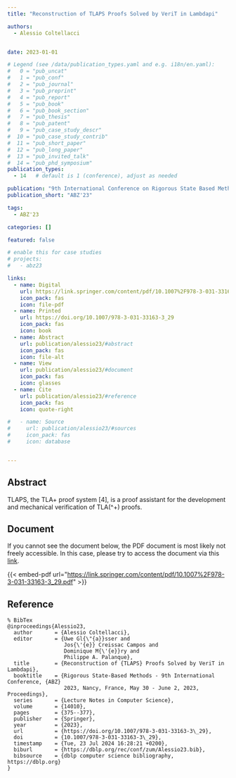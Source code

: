 ```yaml
---
title: "Reconstruction of TLAPS Proofs Solved by VeriT in Lambdapi"

authors:
  - Alessio Coltellacci


date: 2023-01-01

# Legend (see /data/publication_types.yaml and e.g. i18n/en.yaml): 
#   0 = "pub_uncat"
#   1 = "pub_conf"
#   2 = "pub_journal"
#   3 = "pub_preprint"
#   4 = "pub_report"
#   5 = "pub_book"
#   6 = "pub_book_section"
#   7 = "pub_thesis"
#   8 = "pub_patent"
#   9 = "pub_case_study_descr"
#  10 = "pub_case_study_contrib"
#  11 = "pub_short_paper"
#  12 = "pub_long_paper"
#  13 = "pub_invited_talk"
#  14 = "pub_phd_symposium"
publication_types:
  - 14   # default is 1 (conference), adjust as needed

publication: "9th International Conference on Rigorous State Based Methods (ABZ'23)"
publication_short: "ABZ'23"

tags:
  - ABZ'23

categories: []

featured: false

# enable this for case studies
# projects:
#   - abz23

links:
  - name: Digital
    url: https://link.springer.com/content/pdf/10.1007%2F978-3-031-33163-3_29.pdf
    icon_pack: fas
    icon: file-pdf
  - name: Printed
    url: https://doi.org/10.1007/978-3-031-33163-3_29
    icon_pack: fas
    icon: book
  - name: Abstract
    url: publication/alessio23/#abstract
    icon_pack: fas
    icon: file-alt
  - name: View
    url: publication/alessio23/#document
    icon_pack: fas
    icon: glasses
  - name: Cite
    url: publication/alessio23/#reference
    icon_pack: fas
    icon: quote-right

#   - name: Source
#     url: publication/alessio23/#sources
#     icon_pack: fas
#     icon: database


---
```


## Abstract

TLAPS, the TLA+ proof system [4], is a proof assistant for the development and mechanical verification of TLA\(^+\) proofs.

## Document

If you cannot see the document below, the PDF document is most likely not freely accessible. In this case, please try to access the document via this <a href="https://link.springer.com/content/pdf/10.1007%2F978-3-031-33163-3_29.pdf">link</a>.

{{< embed-pdf url="https://link.springer.com/content/pdf/10.1007%2F978-3-031-33163-3_29.pdf" >}}

## Reference

```
% BibTex
@inproceedings{Alessio23,
  author       = {Alessio Coltellacci},
  editor       = {Uwe Gl{\"{a}}sser and
                  Jos{\'{e}} Creissac Campos and
                  Dominique M{\'{e}}ry and
                  Philippe A. Palanque},
  title        = {Reconstruction of {TLAPS} Proofs Solved by VeriT in Lambdapi},
  booktitle    = {Rigorous State-Based Methods - 9th International Conference, {ABZ}
                  2023, Nancy, France, May 30 - June 2, 2023, Proceedings},
  series       = {Lecture Notes in Computer Science},
  volume       = {14010},
  pages        = {375--377},
  publisher    = {Springer},
  year         = {2023},
  url          = {https://doi.org/10.1007/978-3-031-33163-3\_29},
  doi          = {10.1007/978-3-031-33163-3\_29},
  timestamp    = {Tue, 23 Jul 2024 16:28:21 +0200},
  biburl       = {https://dblp.org/rec/conf/zum/Alessio23.bib},
  bibsource    = {dblp computer science bibliography, https://dblp.org}
}


```

<!-- # add information for case study papers (if available)
## Sources

- **Used formal method:**
  [ASM](/method/asm)
- **Resources and tools:**
  Asmeta

For more information, please contact the <a href ="mailto:silvia.bonfanti@unibg.it;arcaini@nii.ac.jp;angelo.gargantini@unibg.it;scandurra@unibg.it;elvinia.riccobene@unimi.it">authors</a>-->

